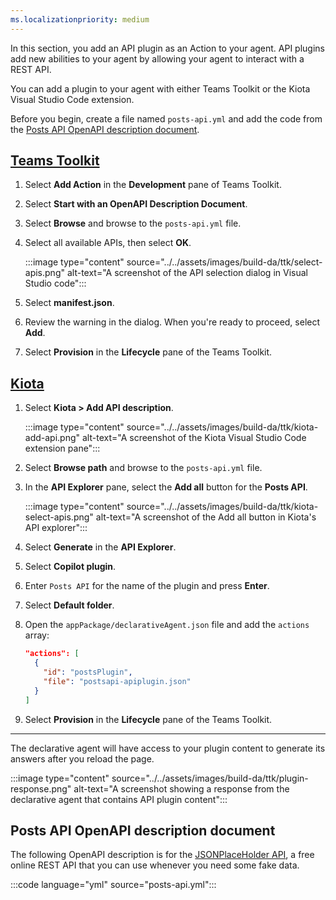 ```yaml
---
ms.localizationpriority: medium
---
```


<!-- markdownlint-disable MD041 MD051 -->

In this section, you add an API plugin as an Action to your agent. API plugins add new abilities to your agent by allowing your agent to interact with a REST API.

You can add a plugin to your agent with either Teams Toolkit or the Kiota Visual Studio Code extension.

Before you begin, create a file named `posts-api.yml` and add the code from the [Posts API OpenAPI description document](#posts-api-openapi-description-document).

## [Teams Toolkit](#tab/ttk)

1. Select **Add Action** in the **Development** pane of Teams Toolkit.

1. Select **Start with an OpenAPI Description Document**.

1. Select **Browse** and browse to the `posts-api.yml` file.

1. Select all available APIs, then select **OK**.

    :::image type="content" source="../../assets/images/build-da/ttk/select-apis.png" alt-text="A screenshot of the API selection dialog in Visual Studio code":::

1. Select **manifest.json**.

1. Review the warning in the dialog. When you're ready to proceed, select **Add**.

1. Select **Provision** in the **Lifecycle** pane of the Teams Toolkit.

## [Kiota](#tab/kiota)

1. Select **Kiota > Add API description**.

    :::image type="content" source="../../assets/images/build-da/ttk/kiota-add-api.png" alt-text="A screenshot of the Kiota Visual Studio Code extension pane":::

1. Select **Browse path** and browse to the `posts-api.yml` file.

1. In the **API Explorer** pane, select the **Add all** button for the **Posts API**.

    :::image type="content" source="../../assets/images/build-da/ttk/kiota-select-apis.png" alt-text="A screenshot of the Add all button in Kiota's API explorer":::

1. Select **Generate** in the **API Explorer**.

1. Select **Copilot plugin**.

1. Enter `Posts API` for the name of the plugin and press **Enter**.

1. Select **Default folder**.

1. Open the `appPackage/declarativeAgent.json` file and add the `actions` array:

    ```json
    "actions": [
      {
        "id": "postsPlugin",
        "file": "postsapi-apiplugin.json"
      }
    ]
    ```

1. Select **Provision** in the **Lifecycle** pane of the Teams Toolkit.

---

The declarative agent will have access to your plugin content to generate its answers after you reload the page.

:::image type="content" source="../../assets/images/build-da/ttk/plugin-response.png" alt-text="A screenshot showing a response from the declarative agent that contains API plugin content":::

## Posts API OpenAPI description document

The following OpenAPI description is for the [JSONPlaceHolder API](https://jsonplaceholder.typicode.com/), a free online REST API that you can use whenever you need some fake data.

:::code language="yml" source="posts-api.yml":::
